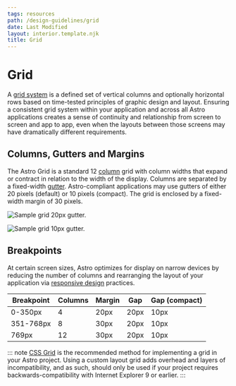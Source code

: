 ```yaml
---
tags: resources
path: /design-guidelines/grid
date: Last Modified
layout: interior.template.njk
title: Grid
---
```


# Grid

A [grid system](https://www.creativebloq.com/web-design/grid-theory-41411345) is a defined set of vertical columns and optionally horizontal rows based on time-tested principles of graphic design and layout. Ensuring a consistent grid system within your application and across all Astro applications creates a sense of continuity and relationship from screen to screen and app to app, even when the layouts between those screens may have dramatically different requirements.

## Columns, Gutters and Margins

The Astro Grid is a standard 12 [column](https://developer.mozilla.org/en-US/docs/Web/CSS/grid-column) grid with column widths that expand or contract in relation to the width of the display. Columns are separated by a fixed-width [gutter](https://developer.mozilla.org/en-US/docs/Web/CSS/column-gap). Astro-compliant applications may use gutters of either 20 pixels (default) or 10 pixels (compact). The grid is enclosed by a fixed-width margin of 30 pixels.

![Sample grid 20px gutter.](/img/design-guidelines/grid-lg-20px-gutter.png "Sample grid 20px gutter.")

![Sample grid 10px gutter.](/img/design-guidelines/grid-compact-10px-gutter.png "Sample grid 10px gutter.")

## Breakpoints

At certain screen sizes, Astro optimizes for display on narrow devices by reducing the number of columns and rearranging the layout of your application via [responsive design](https://developers.google.com/web/fundamentals/design-and-ux/responsive/) practices.

| Breakpoint | Columns | Margin | Gap  | Gap (compact) |
| ---------- | ------- | ------ | ---- | ------------- |
| 0-350px    | 4       | 20px   | 20px | 10px          |
| 351-768px  | 8       | 30px   | 20px | 10px          |
| 769px      | 12      | 30px   | 20px | 10px          |

::: note
[CSS Grid](https://developer.mozilla.org/en-US/docs/Web/CSS/CSS_Grid_Layout) is the recommended method for implementing a grid in your Astro project. Using a custom layout grid adds overhead and layers of incompatibility, and as such, should only be used if your project requires backwards-compatibility with Internet Explorer 9 or earlier.
:::
